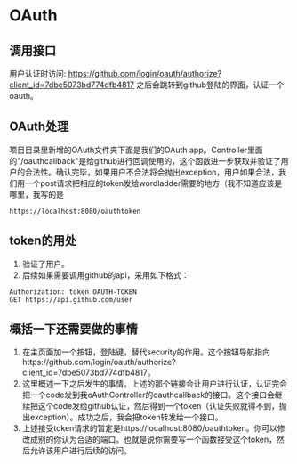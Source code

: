 # OAuth
## 调用接口
用户认证时访问:
https://github.com/login/oauth/authorize?client_id=7dbe5073bd774dfb4817
之后会跳转到github登陆的界面，认证一个oauth。
## OAuth处理
项目目录里新增的OAuth文件夹下面是我们的OAuth app。Controller里面的"/oauthcallback"是给github进行回调使用的，这个函数进一步获取并验证了用户的合法性。确认完毕，如果用户不合法将会抛出exception，用户如果合法，我们用一个post请求把相应的token发给wordladder需要的地方（我不知道应该是哪里，我写的是
```
https://localhost:8080/oauthtoken
```
## token的用处
1. 验证了用户。
2. 后续如果需要调用github的api，采用如下格式：
```
Authorization: token OAUTH-TOKEN
GET https://api.github.com/user
```
## 概括一下还需要做的事情
1. 在主页面加一个按钮，登陆键，替代security的作用。这个按钮导航指向https://github.com/login/oauth/authorize?client_id=7dbe5073bd774dfb4817。
2. 这里概述一下之后发生的事情。上述的那个链接会让用户进行认证，认证完会把一个code发到我oAuthController的oauthcallback的接口。这个接口会继续把这个code发给github认证，然后得到一个token（认证失败就得不到，抛出exception）。成功之后，我会把token转发给一个接口。
3. 上述接受token请求的暂定是https://localhost:8080/oauthtoken。你可以修改成别的你认为合适的端口。也就是说你需要写一个函数接受这个token，然后允许该用户进行后续的访问。